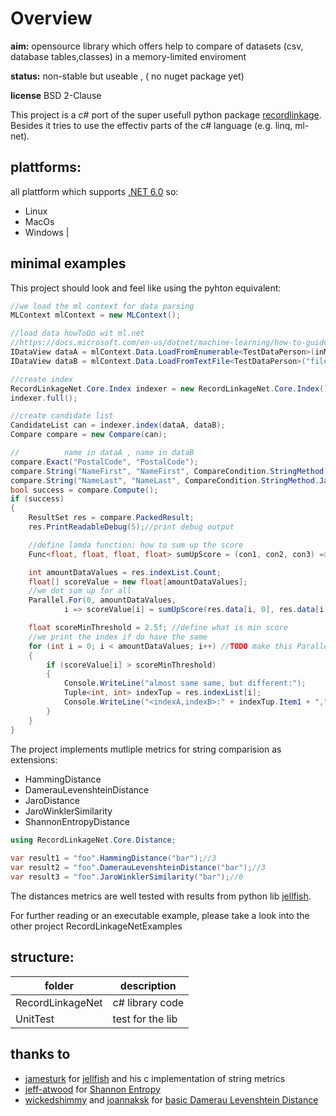 # Overview


**aim:** opensource library which offers help to compare of datasets (csv, database tables,classes) in a memory-limited enviroment 

**status:** non-stable but useable , ( no nuget package yet)

**license** BSD 2-Clause

This project is a c# port of the super usefull python package [recordlinkage](https://recordlinkage.readthedocs.io/en/latest/about.html).
Besides it tries to use the effectiv parts of the c# language (e.g. linq, ml-net).

## plattforms:
all plattform which supports [.NET 6.0](https://dotnet.microsoft.com/en-us/download/dotnet/6.0)
so:

- Linux
- MacOs
- Windows
 |

## minimal examples
This project should look and feel like using the pyhton equivalent:
```c# 
//we load the ml context for data parsing
MLContext mlContext = new MLContext();

//load data howToDo wit ml.net
//https://docs.microsoft.com/en-us/dotnet/machine-learning/how-to-guides/load-data-ml-net
IDataView dataA = mlContext.Data.LoadFromEnumerable<TestDataPerson>(inMemoryCollection);
IDataView dataB = mlContext.Data.LoadFromTextFile<TestDataPerson>("file.csv", separatorChar: ';', hasHeader: true);

//create index
RecordLinkageNet.Core.Index indexer = new RecordLinkageNet.Core.Index();
indexer.full();

//create candidate list
CandidateList can = indexer.index(dataA, dataB);
Compare compare = new Compare(can);

//          name in dataA , name in dataB
compare.Exact("PostalCode", "PostalCode");
compare.String("NameFirst", "NameFirst", CompareCondition.StringMethod.JaroWinklerSimilarity, 0.9f);
compare.String("NameLast", "NameLast", CompareCondition.StringMethod.JaroWinklerSimilarity);
bool success = compare.Compute();
if (success)
{
    ResultSet res = compare.PackedResult;
    res.PrintReadableDebug(5);//print debug output

    //define lamda function: how to sum up the score
    Func<float, float, float, float> sumUpScore = (con1, con2, con3) => con1 + con2 + con3;

    int amountDataValues = res.indexList.Count;
    float[] scoreValue = new float[amountDataValues];
    //we dot sum up for all 
    Parallel.For(0, amountDataValues,
            i => scoreValue[i] = sumUpScore(res.data[i, 0], res.data[i, 1], res.data[i, 2]));

    float scoreMinThreshold = 2.5f; //define what is min score
    //we print the index if do have the same 
    for (int i = 0; i < amountDataValues; i++) //TODO make this Parallel ? 
    {
        if (scoreValue[i] > scoreMinThreshold)
        {
            Console.WriteLine("almost same same, but different:");
            Tuple<int, int> indexTup = res.indexList[i];
            Console.WriteLine("<indexA,indexB>:" + indexTup.Item1 + "," + indexTup.Item2);
        }
    }
}
```

The project implements mutliple metrics for string comparision as extensions:

- HammingDistance
- DamerauLevenshteinDistance
- JaroDistance
- JaroWinklerSimilarity
- ShannonEntropyDistance

```c# 
using RecordLinkageNet.Core.Distance;
 
var result1 = "foo".HammingDistance("bar");//3
var result2 = "foo".DamerauLevenshteinDistance("bar");//3
var result3 = "foo".JaroWinklerSimilarity("bar");//0
```
The distances metrics are well tested with results from python lib [jellfish](https://github.com/jamesturk/jellyfish).

For further reading or an executable example, please take a look into the 
other project RecordLinkageNetExamples


## structure:

| folder | description |
| ----------- | ----------- |
| RecordLinkageNet | c# library code  |
| UnitTest | test for the lib 

## thanks to
- [jamesturk](https://github.com/jamesturk) for [jellfish](https://github.com/jamesturk/jellyfish) and his c implementation of string metrics
- [jeff-atwood](https://codereview.stackexchange.com/users/136/jeff-atwood) for [Shannon Entropy](https://codereview.stackexchange.com/a/909)
- [wickedshimmy](https://gist.github.com/wickedshimmy) and [joannaksk](https://gist.github.com/joannaksk) for [basic Damerau Levenshtein Distance](https://gist.github.com/joannaksk/da110f9b05ff38d3f4ea4d149a0eb55e)